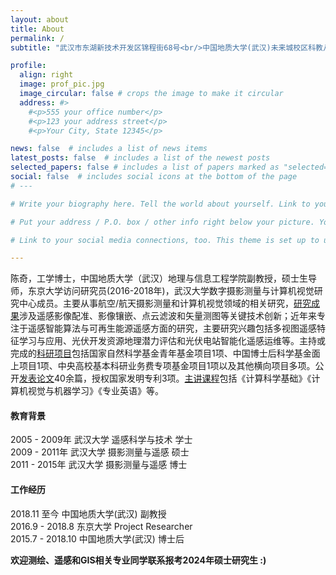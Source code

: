 ```yaml
---
layout: about
title: About
permalink: /
subtitle: "武汉市东湖新技术开发区锦程街68号<br/>中国地质大学(武汉)未来城校区科教八楼656<br/>Email: chenqi@cug.edu.cn" 

profile:
  align: right
  image: prof_pic.jpg
  image_circular: false # crops the image to make it circular
  address: #>
    #<p>555 your office number</p>
    #<p>123 your address street</p>
    #<p>Your City, State 12345</p>

news: false  # includes a list of news items
latest_posts: false  # includes a list of the newest posts
selected_papers: false # includes a list of papers marked as "selected={true}"
social: false  # includes social icons at the bottom of the page
# ---

# Write your biography here. Tell the world about yourself. Link to your favorite [subreddit](http://reddit.com). You can put a picture in, too. The code is already in, just name your picture `prof_pic.jpg` and put it in the `img/` folder.

# Put your address / P.O. box / other info right below your picture. You can also disable any of these elements by editing `profile` property of the YAML header of your `_pages/about.md`. Edit `_bibliography/papers.bib` and Jekyll will render your [publications page](/al-folio/publications/) automatically.

# Link to your social media connections, too. This theme is set up to use [Font Awesome icons](http://fortawesome.github.io/Font-Awesome/) and [Academicons](https://jpswalsh.github.io/academicons/), like the ones below. Add your Facebook, Twitter, LinkedIn, Google Scholar, or just disable all of them.

---
```

陈奇，工学博士，中国地质大学（武汉）地理与信息工程学院副教授，硕士生导师，东京大学访问研究员(2016-2018年)，武汉大学数字摄影测量与计算机视觉研究中心成员。主要从事航空/航天摄影测量和计算机视觉领域的相关研究，[研究成果](./projects.md###主要研究成果)涉及遥感影像配准、影像镶嵌、点云滤波和矢量测图等关键技术创新；近年来专注于遥感智能算法与可再生能源遥感方面的研究，主要研究兴趣包括多视图遥感特征学习与应用、光伏开发资源地理潜力评估和光伏电站智能化遥感运维等。主持或完成的[科研项目](./projects.md###主要科研项目)包括国家自然科学基金青年基金项目1项、中国博士后科学基金面上项目1项、中央高校基本科研业务费专项基金项目1项以及其他横向项目多项。公开[发表论文](./publications.md)40余篇，授权国家发明专利3项。[主讲课程](./teaching)包括《计算科学基础》《计算机视觉与机器学习》《专业英语》等。
#### 教育背景
2005 - 2009年 武汉大学 遥感科学与技术 学士  
2009 - 2011年 武汉大学 摄影测量与遥感 硕士  
2011 - 2015年 武汉大学 摄影测量与遥感 博士  
#### 工作经历
2018.11 至今 中国地质大学(武汉) 副教授  
2016.9 - 2018.8 东京大学 Project Researcher  
2015.7 - 2018.10 中国地质大学(武汉) 博士后  

**欢迎测绘、遥感和GIS相关专业同学联系报考2024年硕士研究生 :)**